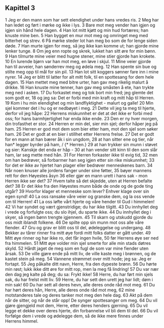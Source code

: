 ## Kapittel 3

1 Jeg er den mann som har sett elendighet under hans vredes ris.
2 Meg har han ledet og ført i mørke og ikke i lys.
3 Bare mot meg vender han igjen og igjen sin hånd hele dagen.
4 Han lot mitt kjøtt og min hud fortæres; han knuste mine ben.
5 Han bygget en mur mot meg og omringet meg med bitterhet og strev.
6 På mørke steder lot han meg bo som de for lenge siden døde.
7 Han murte igjen for meg, så jeg ikke kan komme ut; han gjorde mine lenker tunge.
8 Om jeg enn ropte og skrek, lukket han sitt øre for min bønn.
9 Han tilmurte mine veier med hugne stener, mine stier gjorde han krokete.
10 En lurende bjørn var han mot meg, en løve i skjul.
11 Mine veier gjorde han til avveier, han sønderrev meg og ødela meg.
12 Han spente sin bue og stilte meg opp til mål for sin pil.
13 Han lot sitt koggers sønner fare inn i mine nyrer.
14 Jeg er blitt til latter for alt mitt folk, til en spottesang for dem hele dagen.
15 Han mettet meg med bitre urter, han gav meg rikelig malurt å drikke.
16 Han knuste mine tenner, han gav meg småsten å ete, han trykte meg ned i asken.
17 Du forkastet meg og tok bort min fred; jeg glemte det som godt er,
18 og jeg sa: Det er forbi med min kraft og mitt håp til Herren.
19 Kom i hu min elendighet og min landflyktighet - malurt og galle!
20 Min sjel kommer det i hu og er nedbøyet i meg.
21 Dette vil jeg ta meg til hjerte, derfor vil jeg håpe:
22 Herrens miskunnhet er det at det ikke er forbi med oss; for hans barmhjertighet har enda ikke ende.
23 Den er ny hver morgen, din trofasthet er stor.
24 Herren er min del, sier min sjel; derfor håper jeg på ham.
25 Herren er god mot dem som bier etter ham, mot den sjel som søker ham.
26 Det er godt at en bier i stillhet etter Herrens frelse.
27 Det er godt for en mann at han bærer åk i sin ungdom,
28 at han sitter ene og tier, når han* legger byrder på ham, / {* Herren.}
29 at han trykker sin munn i støvet og sier: Kanskje det enda er håp -
30 at han vender sitt kinn til den som slår ham, lar seg mette med hån.
31 For Herren forkaster ikke til evig tid,
32 men om han bedrøver, så forbarmer han seg igjen etter sin rike miskunnhet;
33 for det er ikke av hjertet han plager eller bedrøver menneskenes barn.
34 Når noen knuser alle jordens fanger under sine føtter,
35 bøyer mannens rett for den Høyestes åsyn
36 eller gjør en mann urett i hans sak - mon Herren ikke ser det?
37 Hvem talte så det skjedde, uten at Herren befalte det?
38 Er det ikke fra den Høyestes munn både de onde og de gode ting utgår?
39 Hvorfor klager et menneske som lever? Enhver klage over sin egen synd!
40 La oss ransake våre veier og granske dem, og la oss vende om til Herren!
41 La oss løfte vårt hjerte og våre hender til Gud i himmelen!
42 Vi har syndet og vært gjenstridige; du har ikke tilgitt.
43 Du innhyllet deg i vrede og forfulgte oss; du slo ihjel, du sparte ikke.
44 Du innhyllet deg i skyer, så ingen bønn trengte igjennem.
45 Til skarn og utskudd gjorde du oss midt iblandt folkene.
46 De spilte opp sin munn mot oss alle våre fiender.
47 Gru og grav er blitt oss til del, ødeleggelse og undergang.
48 Bekker av tårer rinner fra mitt øye fordi mitt folks datter er gått under.
49 Mitt øye rinner og har ikke ro, det får ingen hvile,
50 før Herrens øye ser ned fra himmelen.
51 Mitt øye volder min sjel smerte for alle min stads døtres skyld.
52 Hårdt jaget de meg som en fugl de som var mine fiender uten årsak.
53 De ville gjøre ende på mitt liv, de ville kaste meg i brønnen, og de kastet stein på meg.
54 Vannene strømmet over mitt hode; jeg sa: Jeg er fortapt.
55 Jeg påkalte ditt navn, Herre, fra den dypeste brønn.
56 Du hørte min røst; lukk ikke ditt øre for mitt rop, men la meg få lindring!
57 Du var nær den dag jeg kalte på deg; du sa: Frykt ikke!
58 Herre, du har ført min sjels sak, du har frelst mitt liv.
59 Herre, du har sett den urett jeg har lidt; døm i min sak!
60 Du har sett all deres hevn, alle deres onde råd mot meg.
61 Du har hørt deres hån, Herre, alle deres onde råd mot meg,
62 mine motstanderes tale og deres tanker mot meg den hele dag.
63 Akt på dem når de sitter, og når de står opp! De synger spottesanger om meg.
64 Du vil gjøre gjengjeld mot dem, Herre, etter deres henders gjerning.
65 Du vil legge et dekke over deres hjerte, din forbannelse vil bli dem til del.
66 Du vil forfølge dem i vrede og ødelegge dem, så de ikke mere finnes under Herrens himmel.
